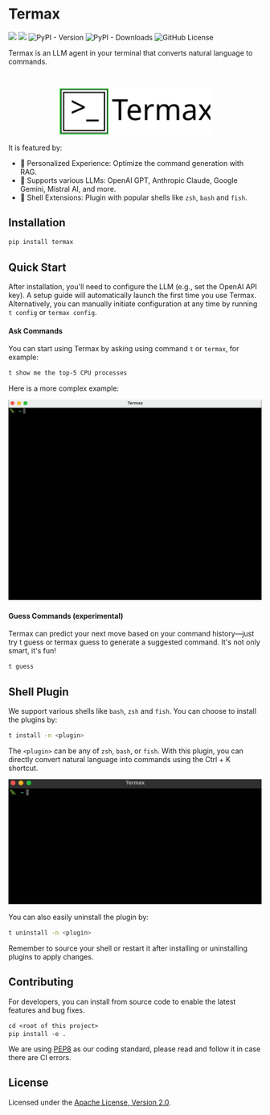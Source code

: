 # Termax

![](https://github.com/huangyz0918/termax/actions/workflows/lint.yml/badge.svg) ![](https://github.com/huangyz0918/termax/actions/workflows/test.yml/badge.svg) ![PyPI - Version](https://img.shields.io/pypi/v/termax)
![PyPI - Downloads](https://img.shields.io/pypi/dm/termax) ![GitHub License](https://img.shields.io/github/license/huangyz0918/termax)

Termax is an LLM agent in your terminal that converts natural language to commands.

<br/>
<p align="center"> <img src="docs/icon_text.svg" alt="..." width=300>

It is featured by:

- 🍼 Personalized Experience: Optimize the command generation with RAG.
- 📐 Supports various LLMs: OpenAI GPT, Anthropic Claude, Google Gemini, Mistral AI, and more.
- 🧩 Shell Extensions: Plugin with popular shells like `zsh`, `bash` and `fish`.

## Installation

```bash
pip install termax
```

## Quick Start

After installation, you'll need to configure the LLM (e.g., set the OpenAI API key). A setup guide will automatically launch the first time you use
Termax. Alternatively, you can manually initiate configuration at any time by running `t config` or `termax config`.

#### Ask Commands

You can start using Termax by asking using command `t` or `termax`, for example:

```bash
t show me the top-5 CPU processes
```

Here is a more complex example:

![](docs/ask_cmd.gif)

#### Guess Commands (experimental)

Termax can predict your next move based on your command history—just try t guess or termax guess to generate a suggested
command. It's not only smart, it's fun!

```bash
t guess
```

## Shell Plugin

We support various shells like `bash`, `zsh` and `fish`. You can choose to install the plugins by:

```bash
t install -n <plugin>
```

The `<plugin>` can be any of `zsh`, `bash`, or `fish`. With this plugin, you can directly convert natural language into
commands using the Ctrl + K shortcut.

![](docs/plugin.gif)

You can also easily uninstall the plugin by:

```bash
t uninstall -n <plugin>
```

Remember to source your shell or restart it after installing or uninstalling plugins to apply changes.

## Contributing

For developers, you can install from source code to enable the latest features and bug fixes.

```bash:
cd <root of this project>
pip install -e .
```

We are using [PEP8](https://peps.python.org/pep-0008/) as our coding standard, please read and follow it in case there
are CI errors.

## License

Licensed under the [Apache License, Version 2.0](LICENSE).






